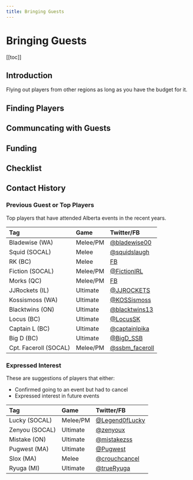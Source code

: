 ```yaml
---
title: Bringing Guests
---
```


# Bringing Guests

[[toc]]

## Introduction

Flying out players from other regions as long as you have the budget for it.

## Finding Players

## Communcating with Guests

## Funding

## Checklist

## Contact History

### Previous Guest or Top Players

Top players that have attended Alberta events in the recent years.

| Tag                   | Game     | Twitter/FB                                          |
| :-------------------- | :------- | :-------------------------------------------------- |
| Bladewise (WA)        | Melee/PM | [@bladewise00](https://twitter.com/bladewise00)     |
| Squid (SOCAL)         | Melee    | [@squidslaugh](https://twitter.com/squidslaugh)     |
| RK (BC)               | Melee    | [FB](https://www.facebook.com/danelim)              |
| Fiction (SOCAL)       | Melee/PM | [@FictionIRL](https://twitter.com/FictionIRL)       |
| Morks (QC)            | Melee/PM | [FB](https://www.facebook.com/morksqc)              |
| JJRockets (IL)        | Ultimate | [@JJROCKETS](https://twitter.com/JJROCKETS)         |
| Kossismoss (WA)       | Ultimate | [@KOSSismoss](https://twitter.com/KOSSismoss)       |
| Blacktwins (ON)       | Ultimate | [@blacktwins13](https://twitter.com/blacktwins13)   |
| Locus (BC)            | Ultimate | [@LocusSK](https://twitter.com/LocusSK)             |
| Captain L (BC)        | Ultimate | [@captainlpika](https://twitter.com/captainlpika)   |
| Big D (BC)            | Ultimate | [@BigD_SSB](https://twitter.com/BigD_SSB)           |
| Cpt. Faceroll (SOCAL) | Melee/PM | [@ssbm_faceroll](https://twitter.com/ssbm_faceroll) |

### Expressed Interest

These are suggestions of players that either:

- Confirmed going to an event but had to cancel
- Expressed interest in future events

| Tag            | Game     | Twitter/FB                                          |
| :------------- | :------- | :-------------------------------------------------- |
| Lucky (SOCAL)  | Melee/PM | [@Legend0fLucky](https://twitter.com/Legend0fLucky) |
| Zenyou (SOCAL) | Ultimate | [@zenyoux](https://twitter.com/zenyoux)             |
| Mistake (ON)   | Ultimate | [@mistakezss](https://twitter.com/mistakezss)       |
| Pugwest (MA)   | Ultimate | [@Pugwest](https://twitter.com/Pugwest)             |
| Slox (MA)      | Melee    | [@crouchcancel](https://twitter.com/crouchcancel)   |
| Ryuga (MI)     | Ultimate | [@trueRyuga](https://twitter.com/trueRyuga)         |
